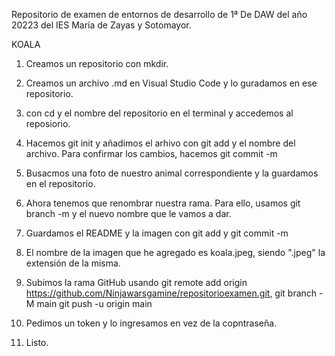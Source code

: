 Repositorio de examen de entornos de desarrollo de 1ª De DAW del año 20223 del IES María de Zayas y Sotomayor.

KOALA
1. Creamos un repositorio con mkdir.
2. Creamos un archivo .md en Visual Studio Code y lo guradamos en ese repositorio.
3. con cd y el nombre del repositorio en el terminal y accedemos al reposiorio. 
4. Hacemos git init y añadimos el arhivo con git add y el nombre del archivo. Para confirmar los cambios, hacemos git commit -m
5. Busacmos una foto de nuestro animal correspondiente y la guardamos en el repositorio.
6. Ahora tenemos que renombrar nuestra rama. Para ello, usamos git branch -m y el nuevo nombre que le vamos a dar. 

7. Guardamos el README y la imagen con git add y git commit -m
8. El nombre de la imagen que he agregado es koala.jpeg, siendo ".jpeg" la extensión de la misma. 
9. Subimos la rama GitHub usando git remote add origin https://github.com/Ninjawarsgamine/repositorioexamen.git, git branch -M main git push -u origin main
10. Pedimos un token y lo ingresamos en vez de la copntraseña. 
11. Listo. 

